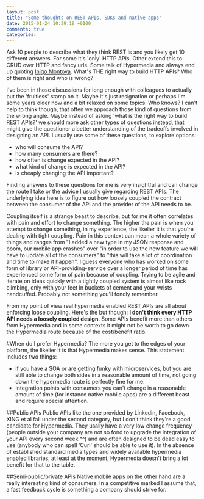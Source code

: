 ```yaml
---
layout: post
title: "Some thoughts on REST APIs, SDKs and native apps"
date: 2015-01-24 10:29:19 +0100
comments: true
categories: 
---
```

Ask 10 people to describe what they think REST is and you likely get 10 different answers. For some it's 'only' HTTP APIs. Other extend this to CRUD over HTTP and fancy urls. Some talk of Hypermedia and always end up quoting [Inigo Montoya](http://knowyourmeme.com/memes/you-keep-using-that-word-i-do-not-think-it-means-what-you-think-it-means). What's THE right way to build HTTP APIs? Who of them is right and who is wrong?

I've been in those discussions for long enough with colleagues to actually put the 'fruitless' stamp on it.  Maybe it's just resignation or perhaps I'm some years older now and a bit relaxed on some topics. Who knows? I can't help to think though, that often we approach those kind of questions from the wrong angle.  Maybe instead of asking 'what is the right way to build REST APIs?' we should more ask other types of questions instead, that might give the questioner a better understanding of the tradeoffs involved in designing an API. I usually use some of these questions, to explore options:

* who will consume the API?
* how many consumers are there?
* how often is change expected in the API?
* what kind of change is expected in the API?
* is cheaply changing the API important?

Finding answers to these questions for me is very insightful and can change the route I take or the advice I usually give regarding REST APIs. The underlying idea here is to figure out how loosely coupled the contract between the consumer of the API and the provider of the API needs to be. 

Coupling itself is a strange beast to describe, but for me it often correlates with pain and effort to change something. The higher the pain is when you attempt to change something, in my experience, the likelier it is that you're dealing with tight coupling. Pain in this context can mean a whole variety of things and ranges from "I added a new type in my JSON response and boom, our mobile app crashes" over "in order to use the new feature we will have to update all of the consumers" to "this will take a lot of coordination and time to make it happen". I guess everyone who has worked on some form of library or API-providing-service over a longer period of time has experienced some form of pain because of coupling. Trying to be agile and iterate on ideas quickly with a tightly coupled system is almost like rock climbing, only with your feet in buckets of cement and your wrists handcuffed. Probably not something you'll fondly remember.

From my point of view real hypermedia enabled REST APIs are all about enforcing loose coupling. Here's the but though: **I don't think every HTTP API needs a loosely coupled design**. 
Some APIs benefit more than others from Hypermedia and in some contexts it might not be worth to go down the Hypermedia route because of the cost/benefit ratio.

#When do I prefer Hypermedia?
The more you get to the edges of your platform, the likelier it is that Hypermedia makes sense. This statement includes two things:

* if you have a SOA or are getting funky with microservices, but you are still able to change both sides in a reasonable amount of time, not going down the hypermedia route is perfectly fine for me.
* Integration points with consumers you can't change in a reasonable amount of time (for instance native mobile apps) are a different beast and require special attention.

##Public APIs
Public APIs like the one provided by Linkedin, Facebook, XING et al fall under the second category, but I don't think they're a good candidate for Hypermedia.  They usally have a very low change frequency (people outside your company are not so fond to upgrade the integration of your API every second week ^^) and are often designed to be dead easy to use (anybody who can spell 'Curl' should be able to use it).  In the absence of established standard media types and widely available hypermedia enabled libraries, at least at the moment, Hypermedia doesn't bring a lot benefit for that to the table.

##Semi-public/private APIs
Native mobile apps on the other hand are a really interesting kind of consumers. In a competitive marked I assume that, 
a fast feedback cycle is something a company should strive for.
